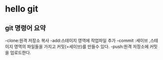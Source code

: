 # hello git

## git 명령어 요약

-clone:원격 저장소 복사
-add:스테이지 영역에 작업파일 추가
-commit :세이브 ,스테이지 영역의 파일들을 가지고 커밋(=세이브)를 만들수 있다.
-push:원격 저장소에 커밋을 업로드한다.

